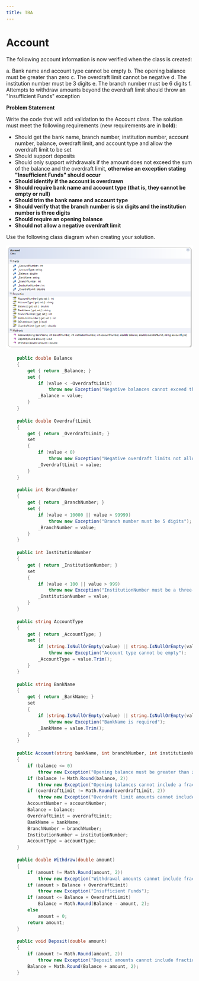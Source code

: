 ```yaml
---
title: TBA
---
```

# Account

The following account information is now verified when the class is created:

a. Bank name and account type cannot be empty
b. The opening balance must be greater than zero
c. The overdraft limit cannot be negative
d. The institution number must be 3 digits
e. The branch number must be 6 digits
f. Attempts to withdraw amounts beyond the overdraft limit should throw an "Insufficient Funds" exception

**Problem Statement**

Write the code that will add validation to the Account class. The solution must meet the following requirements (new requirements are in **bold**):
* Should get the bank name, branch number, institution number, account number, balance, overdraft limit, and account type and allow the overdraft limit to be set
* Should support deposits
* Should only support withdrawals if the amount does not exceed the sum of the balance and the overdraft limit, **otherwise an exception stating "Insufficient Funds" should occur**
* **Should identify if the account is overdrawn**
* **Should require bank name and account type (that is, they cannot be empty or null)**
* **Should trim the bank name and account type**
* **Should verify that the branch number is six digits and the institution number is three digits**
* **Should require an opening balance**
* **Should not allow a negative overdraft limit**

Use the following class diagram when creating your solution.

![](G-Account.png)
 
```csharp
    public double Balance
    {
        get { return _Balance; }
        set {
            if (value < -OverdraftLimit)
                throw new Exception("Negative balances cannot exceed the Overdraft Limit");
            _Balance = value;
        }
    }

    public double OverdraftLimit
    {
        get { return _OverdraftLimit; }
        set
        {
            if (value < 0)
                throw new Exception("Negative overdraft limits not allowed");
            _OverdraftLimit = value;
        }
    }

    public int BranchNumber
    {
        get { return _BranchNumber; }
        set {
            if (value < 10000 || value > 99999)
                throw new Exception("Branch number must be 5 digits");
            _BranchNumber = value;
        }
    }

    public int InstitutionNumber
    {
        get { return _InstitutionNumber; }
        set
        {
            if (value < 100 || value > 999)
                throw new Exception("InstitutionNumber must be a three-digit value");
            _InstitutionNumber = value;
        }
    }

    public string AccountType
    {
        get { return _AccountType; }
        set {
            if (string.IsNullOrEmpty(value) || string.IsNullOrEmpty(value.Trim()))
                throw new Exception("Account type cannot be empty");
            _AccountType = value.Trim();
        }
    }

    public string BankName
    {
        get { return _BankName; }
        set
        {
            if (string.IsNullOrEmpty(value) || string.IsNullOrEmpty(value.Trim()))
                throw new Exception("BankName is required");
            _BankName = value.Trim();
        }
    }

    public Account(string bankName, int branchNumber, int institutionNumber, int accountNumber, double balance, double overdraftLimit, string accountType)
    {
        if (balance <= 0)
            throw new Exception("Opening balance must be greater than zero");
        if (balance != Math.Round(balance, 2))
            throw new Exception("Opening balances cannot include a fraction of a penny");
        if (overdraftLimit != Math.Round(overdraftLimit, 2))
            throw new Exception("Overdraft limit amounts cannot include a fraction of a penny");
        AccountNumber = accountNumber;
        Balance = balance;
        OverdraftLimit = overdraftLimit;
        BankName = bankName;
        BranchNumber = branchNumber;
        InstitutionNumber = institutionNumber;
        AccountType = accountType;
    }

    public double Withdraw(double amount)
    {
        if (amount != Math.Round(amount, 2))
            throw new Exception("Withdrawal amounts cannot include fractions of a penny");
        if (amount > Balance + OverdraftLimit)
            throw new Exception("Insufficient Funds");
        if (amount <= Balance + OverdraftLimit)
            Balance = Math.Round(Balance - amount, 2);
        else
            amount = 0;
        return amount;
    }

    public void Deposit(double amount)
    {
        if (amount != Math.Round(amount, 2))
            throw new Exception("Deposit amounts cannot include fractions of a penny");
        Balance = Math.Round(Balance + amount, 2);
    }
```
